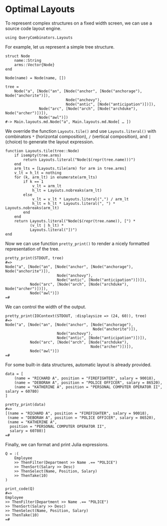 # Optimal Layouts

To represent complex structures on a fixed width screen, we can use a source
code layout engine.

    using QueryCombinators.Layouts

For example, let us represent a simple tree structure.

    struct Node
        name::String
        arms::Vector{Node}
    end

    Node(name) = Node(name, [])

    tree =
        Node("a", [Node("an", [Node("anchor", [Node("anchorage"), Node("anchorite")]),
                               Node("anchovy"),
                               Node("antic", [Node("anticipation")])]),
                   Node("arc", [Node("arch", [Node("archduke"), Node("archer")])]),
                   Node("awl")])
    #-> Main.layouts.md.Node("a", Main.layouts.md.Node[ … ])

We override the function `Layouts.tile()` and use `Layouts.literal()` with
combinators `*` (horizontal composition), `/` (vertical composition), and `|`
(choice) to generate the layout expression.

    function Layouts.tile(tree::Node)
        if isempty(tree.arms)
            return Layouts.literal("Node($(repr(tree.name)))")
        end
        arm_lts = [Layouts.tile(arm) for arm in tree.arms]
        v_lt = h_lt = nothing
        for (k, arm_lt) in enumerate(arm_lts)
            if k == 1
                v_lt = arm_lt
                h_lt = Layouts.nobreaks(arm_lt)
            else
                v_lt = v_lt * Layouts.literal(",") / arm_lt
                h_lt = h_lt * Layouts.literal(", ") * Layouts.nobreaks(arm_lt)
            end
        end
        return Layouts.literal("Node($(repr(tree.name)), [") *
               (v_lt | h_lt) *
               Layouts.literal("])")
    end

Now we can use function `pretty_print()` to render a nicely formatted
representation of the tree.

    pretty_print(STDOUT, tree)
    #=>
    Node("a", [Node("an", [Node("anchor", [Node("anchorage"), Node("anchorite")]),
                           Node("anchovy"),
                           Node("antic", [Node("anticipation")])]),
               Node("arc", [Node("arch", [Node("archduke"), Node("archer")])]),
               Node("awl")])
    =#

We can control the width of the output.

    pretty_print(IOContext(STDOUT, :displaysize => (24, 60)), tree)
    #=>
    Node("a", [Node("an", [Node("anchor", [Node("anchorage"),
                                           Node("anchorite")]),
                           Node("anchovy"),
                           Node("antic", [Node("anticipation")])]),
               Node("arc", [Node("arch", [Node("archduke"),
                                          Node("archer")])]),
               Node("awl")])
    =#

For some built-in data structures, automatic layout is already provided.

    data = [
        (name = "RICHARD A", position = "FIREFIGHTER", salary = 90018),
        (name = "DEBORAH A", position = "POLICE OFFICER", salary = 86520),
        (name = "KATHERINE A", position = "PERSONAL COMPUTER OPERATOR II", salary = 60780)
    ]

    pretty_print(data)
    #=>
    [(name = "RICHARD A", position = "FIREFIGHTER", salary = 90018),
     (name = "DEBORAH A", position = "POLICE OFFICER", salary = 86520),
     (name = "KATHERINE A",
      position = "PERSONAL COMPUTER OPERATOR II",
      salary = 60780)]
    =#

Finally, we can format and print Julia expressions.

    Q = :(
        Employee
        >> ThenFilter(Department >> Name .== "POLICE")
        >> ThenSort(Salary >> Desc)
        >> ThenSelect(Name, Position, Salary)
        >> ThenTake(10)
    )

    print_code(Q)
    #=>
    Employee
    >> ThenFilter(Department >> Name .== "POLICE")
    >> ThenSort(Salary >> Desc)
    >> ThenSelect(Name, Position, Salary)
    >> ThenTake(10)
    =#

